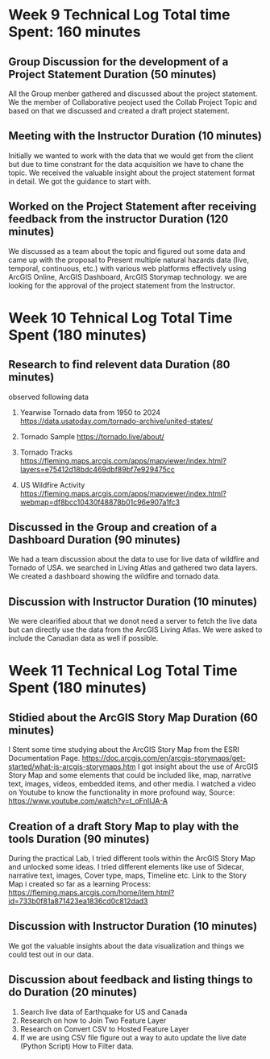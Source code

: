 # Week 9 Technical Log      Total time Spent: 160 minutes
## Group Discussion for the development of a Project Statement    Duration (50 minutes)
All the Group menber gathered and discussed about the project statement. We the member of 
Collaborative peoject used the Collab Project Topic and based on that we discussed and 
created a draft project statement.
## Meeting with the Instructor                                    Duration (10 minutes)
Initially we wanted to work with the data that we would get from the client but due to time constrant for the 
data acquisition we have to chane the topic. We received the valuable insight about the project statement
format in detail. We got the guidance to start with.
## Worked on the Project Statement after receiving feedback from the instructor   Duration (120 minutes)
We discussed as a team about the topic and figured out some data and came up with the proposal to 
Present multiple natural hazards data (live, temporal, continuous, etc.) with various web platforms effectively using
ArcGIS Online, ArcGIS Dashboard, ArcGIS Storymap technology. we are looking for the approval of the project statement
from the Instructor.

# Week 10 Tehnical Log            Total Time Spent (180 minutes)
## Research to find relevent data    Duration (80 minutes)
observed following data
1. Yearwise Tornado data from 1950 to 2024
https://data.usatoday.com/tornado-archive/united-states/

2. Tornado Sample
https://tornado.live/about/

3. Tornado Tracks 
https://fleming.maps.arcgis.com/apps/mapviewer/index.html?layers=e75412d18bdc469dbf89bf7e929475cc

4. US Wildfire Activity
https://fleming.maps.arcgis.com/apps/mapviewer/index.html?webmap=df8bcc10430f48878b01c96e907a1fc3

## Discussed in the Group and creation of a Dashboard    Duration (90 minutes)
We had a team discussion about the data to use for live data of 
wildfire and Tornado of USA. we searched in Living Atlas and gathered two data layers.
We created a dashboard showing the wildfire and tornado data.

## Discussion with Instructor        Duration (10 minutes)
We were clearified about that we donot need a server to fetch the live data
but can directly use the data from the ArcGIS Living Atlas.
We were asked to include the Canadian data as well if possible.

# Week 11 Technical Log          Total Time Spent (180 minutes)
## Stidied about the ArcGIS Story Map    Duration (60 minutes)
I Stent some time studying about the ArcGIS Story Map from the ESRI Documentation Page.
https://doc.arcgis.com/en/arcgis-storymaps/get-started/what-is-arcgis-storymaps.htm
I got insight about the use of ArcGIS Story Map and some elements that could be included like, map, narrative text, images, videos, embedded items, and other media.
I watched a video on Youtube to know the functionality in more profound way, Source: 
https://www.youtube.com/watch?v=t_oFnIIJA-A

## Creation of a draft Story Map to play with the tools    Duration (90 minutes)
During the practical Lab, I tried different tools within the ArcGIS Story Map and 
unlocked some ideas. I tried different elements like use of Sidecar, narrative text, images, Cover type, maps, Timeline etc.
Link to the Story Map i created so far as a learning Process: 
https://fleming.maps.arcgis.com/home/item.html?id=733b0f81a871423ea1836cd0c812dad3

## Discussion with Instructor      Duration (10 minutes)
We got the valuable insights about the data visualization and things we 
could test out in our data.

## Discussion about feedback and listing things to do    Duration (20 minutes)
1. Search live data of Earthquake for US and Canada
2. Research on how to Join Two Feature Layer
3. Research on Convert CSV to Hosted Feature Layer
4. If we are using CSV file figure out a way to auto update the live date (Python Script)
How to Filter data.




